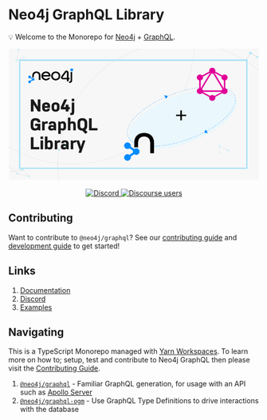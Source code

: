 # Neo4j GraphQL Library

💡 Welcome to the Monorepo for [Neo4j](https://neo4j.com/) + [GraphQL](https://graphql.org/).

![Neo4j + GraphQL](./docs/images/banner.png)

<p align="center">
  <a href="https://discord.gg/neo4j">
    <img alt="Discord" src="https://img.shields.io/discord/787399249741479977?logo=discord&logoColor=white">
  </a>
  <a href="https://community.neo4j.com/c/drivers-stacks/graphql/33">
    <img alt="Discourse users" src="https://img.shields.io/discourse/users?logo=discourse&server=https%3A%2F%2Fcommunity.neo4j.com">
  </a>
</p>

## Contributing

Want to contribute to `@neo4j/graphql`? See our [contributing guide](./docs/markdown/CONTRIBUTING.md) and [development guide](./docs/markdown/DEVELOPING.md) to get started!

## Links

1. [Documentation](https://neo4j.com/docs/graphql-manual/2.0/)
2. [Discord](https://discord.gg/neo4j)
3. [Examples](./examples)

## Navigating

This is a TypeScript Monorepo managed with [Yarn Workspaces](https://classic.yarnpkg.com/en/docs/workspaces/). To learn more on how to; setup, test and contribute to Neo4j GraphQL then please visit the [Contributing Guide](./CONTRIBUTING.md).

1. [`@neo4j/graphql`](./packages/graphql) - Familiar GraphQL generation, for usage with an API such as [Apollo Server](https://www.apollographql.com/docs/apollo-server/)
2. [`@neo4j/graphql-ogm`](./packages/ogm) - Use GraphQL Type Definitions to drive interactions with the database
